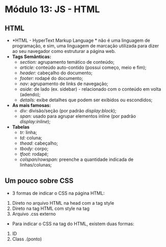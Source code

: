 # **Módulo 13: JS - HTML**

## **HTML**
* *HTML - HyperText Markup Language * não é uma linguagem de programação, e sim, uma linguagem de marcação utilizada para dizer ao seu navegador como estruturar a página web. 
* **Tags Semânticas:**
  * *section:* agrupamento temático de conteúdo;
  * *article:* conteúdo auto-contido (possui começo, meio e fim);
  * *header:* cabeçalho do documento;
  * *footer:* rodapé do documento;
  * *nav:* agrupamento de links de navegação;
  * *aside:* de lado (ex. sidebar) - relacionado com o conteúdo em volta (adendo);
  * *details:* exibe detalhes que podem ser exibidos ou escondidos;
* **As mais famosas:**
  * *div:* divisão/seção (por padrão *display:block*);
  * *span:* usado para agrupar elementos inline (por padrão *display:inline*);
* **Tabelas**
  * *tr:* linha;
  * *td:* coluna;
  * *thead:* cabeçalho;
  * *tbody:* corpo;
  * *tfoot:* rodapé;
  * *colspan/rowspan:* preenche a quantidade indicada de linhas/colunas;

## **Um pouco sobre CSS**
* 3 formas de indicar o CSS na página HTML:
1. Direto no arquivo HTML na head com a tag style
2. Direto na tag HTML com style na tag
3. Arquivo .css externo

* Para indicar o CSS na tag do HTML, existem duas formas:
1. ID 
2. Class .(ponto)
